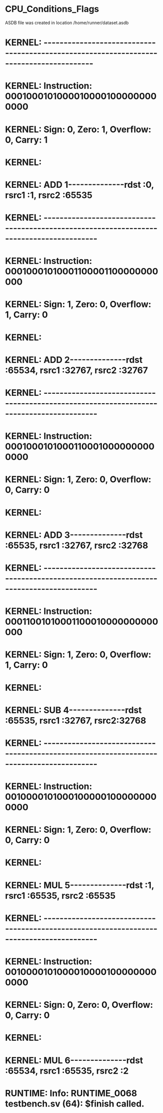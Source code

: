 # CPU_Conditions_Flags

ASDB file was created in location /home/runner/dataset.asdb
# KERNEL: ----------------------------------------------------------------------------------------
# KERNEL: Instruction: 00010001010000100001000000000000
# KERNEL: Sign: 0, Zero: 1, Overflow: 0, Carry: 1
# KERNEL: 
# KERNEL: ADD 1--------------rdst :0,  rsrc1 :1,  rsrc2 :65535
# KERNEL: -----------------------------------------------------------------------------------------
# KERNEL: Instruction: 00010001010001100001100000000000
# KERNEL: Sign: 1, Zero: 0, Overflow: 1, Carry: 0
# KERNEL: 
# KERNEL: ADD 2--------------rdst :65534,  rsrc1 :32767,  rsrc2 :32767
# KERNEL: -----------------------------------------------------------------------------------------
# KERNEL: Instruction: 00010001010001100010000000000000
# KERNEL: Sign: 1, Zero: 0, Overflow: 0, Carry: 0
# KERNEL: 
# KERNEL: ADD 3--------------rdst :65535,  rsrc1 :32767,  rsrc2 :32768
# KERNEL: -----------------------------------------------------------------------------------------
# KERNEL: Instruction: 00011001010001100010000000000000
# KERNEL: Sign: 1, Zero: 0, Overflow: 1, Carry: 0
# KERNEL: 
# KERNEL: SUB  4--------------rdst :65535,  rsrc1 :32767,  rsrc2:32768
# KERNEL: -----------------------------------------------------------------------------------------
# KERNEL: Instruction: 00100001010001000001000000000000
# KERNEL: Sign: 1, Zero: 0, Overflow: 0, Carry: 0
# KERNEL: 
# KERNEL: MUL  5--------------rdst :1,  rsrc1 :65535,  rsrc2 :65535
# KERNEL: -----------------------------------------------------------------------------------------
# KERNEL: Instruction: 00100001010000100001000000000000
# KERNEL: Sign: 0, Zero: 0, Overflow: 0, Carry: 0
# KERNEL: 
# KERNEL: MUL  6--------------rdst :65534,  rsrc1 :65535,  rsrc2 :2
# RUNTIME: Info: RUNTIME_0068 testbench.sv (64): $finish called.

